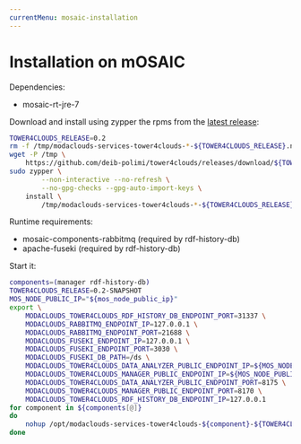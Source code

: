 ```yaml
---
currentMenu: mosaic-installation
---
```


# Installation on mOSAIC

Dependencies:
- mosaic-rt-jre-7

Download and install using zypper the rpms from the [latest release](https://github.com/deib-polimi/tower4clouds/releases):
```bash
TOWER4CLOUDS_RELEASE=0.2
rm -f /tmp/modaclouds-services-tower4clouds-*-${TOWER4CLOUDS_RELEASE}.noarch.rpm
wget -P /tmp \
	https://github.com/deib-polimi/tower4clouds/releases/download/${TOWER4CLOUDS_RELEASE}/modaclouds-services-tower4clouds-{manager,rdf-history-db}-${TOWER4CLOUDS_RELEASE}.noarch.rpm 
sudo zypper \
		--non-interactive --no-refresh \
		--no-gpg-checks --gpg-auto-import-keys \
   	install \
		/tmp/modaclouds-services-tower4clouds-*-${TOWER4CLOUDS_RELEASE}.noarch.rpm
```
	
Runtime requirements:
- mosaic-components-rabbitmq (required by rdf-history-db)
- apache-fuseki (required by rdf-history-db)

Start it:
```bash
components=(manager rdf-history-db)
TOWER4CLOUDS_RELEASE=0.2-SNAPSHOT
MOS_NODE_PUBLIC_IP="${mos_node_public_ip}"
export \
	MODACLOUDS_TOWER4CLOUDS_RDF_HISTORY_DB_ENDPOINT_PORT=31337 \
	MODACLOUDS_RABBITMQ_ENDPOINT_IP=127.0.0.1 \
	MODACLOUDS_RABBITMQ_ENDPOINT_PORT=21688 \
	MODACLOUDS_FUSEKI_ENDPOINT_IP=127.0.0.1 \
	MODACLOUDS_FUSEKI_ENDPOINT_PORT=3030 \
	MODACLOUDS_FUSEKI_DB_PATH=/ds \
	MODACLOUDS_TOWER4CLOUDS_DATA_ANALYZER_PUBLIC_ENDPOINT_IP=${MOS_NODE_PUBLIC_IP} \
	MODACLOUDS_TOWER4CLOUDS_MANAGER_PUBLIC_ENDPOINT_IP=${MOS_NODE_PUBLIC_IP} \
	MODACLOUDS_TOWER4CLOUDS_DATA_ANALYZER_PUBLIC_ENDPOINT_PORT=8175 \
	MODACLOUDS_TOWER4CLOUDS_MANAGER_PUBLIC_ENDPOINT_PORT=8170 \
	MODACLOUDS_TOWER4CLOUDS_RDF_HISTORY_DB_ENDPOINT_IP=127.0.0.1
for component in ${components[@]}
do
	nohup /opt/modaclouds-services-tower4clouds-${component}-${TOWER4CLOUDS_RELEASE}/bin/service-run.bash > /tmp/modaclouds-services-tower4clouds-${component}-${TOWER4CLOUDS_RELEASE}.log 2>&1 &
done
```
